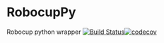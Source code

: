# RobocupPy
Robocup python wrapper
[![Build Status](https://travis-ci.org/SD-Group-17/RobocupPy.svg?branch=master)](https://travis-ci.org/SD-Group-17/RobocupPy)[![codecov](https://codecov.io/gh/SD-Group-17/RobocupPy/branch/master/graph/badge.svg)](https://codecov.io/gh/SD-Group-17/RobocupPy)
